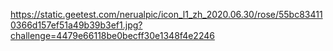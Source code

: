 https://static.geetest.com/nerualpic/icon_l1_zh_2020.06.30/rose/55bc834110366d157ef51a49b39b3ef1.jpg?challenge=4479e66118be0becff30e1348f4e2246